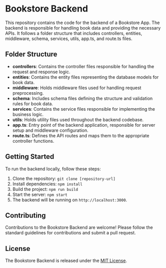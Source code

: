 # Bookstore Backend

This repository contains the code for the backend of a Bookstore App. The backend is responsible for handling book data and providing the necessary APIs. It follows a folder structure that includes controllers, entities, middleware, schema, services, utils, app.ts, and route.ts files.

## Folder Structure

- **controllers**: Contains the controller files responsible for handling the request and response logic.
- **entities**: Contains the entity files representing the database models for book data.
- **middleware**: Holds middleware files used for handling request preprocessing.
- **schema**: Includes schema files defining the structure and validation rules for book data.
- **services**: Contains the service files responsible for implementing the business logic.
- **utils**: Holds utility files used throughout the backend codebase.
- **app.ts**: Entry point of the backend application, responsible for server setup and middleware configuration.
- **route.ts**: Defines the API routes and maps them to the appropriate controller functions.


## Getting Started

To run the backend locally, follow these steps:

1. Clone the repository: `git clone [repository-url]`
2. Install dependencies: `npm install`
3. Build the project: `npm run build`
4. Start the server: `npm start`
5. The backend will be running on `http://localhost:3000`.

## Contributing

Contributions to the Bookstore Backend are welcome! Please follow the standard guidelines for contributions and submit a pull request.

## License

The Bookstore Backend is released under the [MIT License](LICENSE).